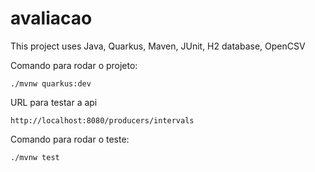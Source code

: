 # avaliacao

This project uses Java, Quarkus, Maven, JUnit, H2 database, OpenCSV

Comando para rodar o projeto:
```shell script
./mvnw quarkus:dev
```

URL para testar a api
```shell script
http://localhost:8080/producers/intervals
```

Comando para rodar o teste:
```shell script
./mvnw test
```
